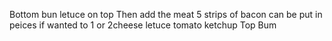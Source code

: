 Bottom bun
letuce on top
Then add the meat
5 strips of bacon can be put in peices if wanted to
1 or 2cheese
letuce
tomato
ketchup
Top Bum